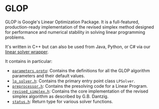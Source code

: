 # GLOP

GLOP is Google's Linear Optimization Package. It is a full-featured,
production-ready implementation of the revised simplex method designed for
performance and numerical stability in solving linear programming problems.

It's written in C++ but can also be used from Java, Python, or C# via our
[linear solver wrapper](../linear_solver).

It contains in particular:

* [`parameters.proto`][parameters_proto]: Contains the definitions for all the
  GLOP algorithm parameters and their default values.
* [`lp_solver.h`][lp_solver_h]: Contains the primary entry point class
  `LPSolver`.
* [`preprocessor.h`][preprocessor_h]: Contains the presolving code for a
  Linear Program.
* [`revised_simplex.h`][revised_simplex_h]: Contains the core implementation of
  the revised simplex algorithm as described by G.B. Dantzig.
* [`status.h`][status_h]: Return type for various solver functions.

<!-- Links used throughout the document. -->
[parameters_proto]: ../glop/parameters.proto
[benchmark_proto]: ../glop/benchmark.proto
[lp_solver_h]: ../glop/lp_solver.h
[preprocessor_h]: ../glop/preprocessor.h
[revised_simplex_h]: ../glop/revised_simplex.h
[status_h]: ../glop/status.h
